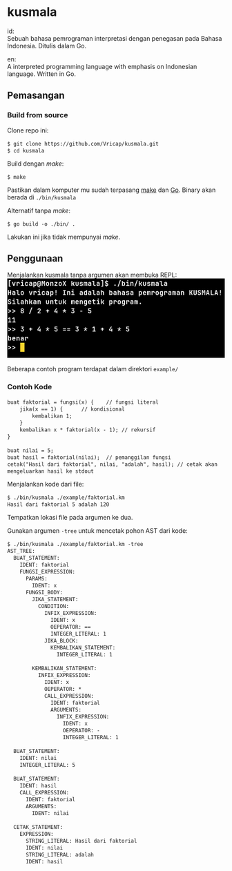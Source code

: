 # kusmala  

id:  
Sebuah bahasa pemrograman interpretasi dengan penegasan pada Bahasa Indonesia. Ditulis dalam Go.  


en:  
A interpreted programming language with emphasis on Indonesian language. Written in Go.  

## Pemasangan  
### Build from source  
Clone repo ini:
```
$ git clone https://github.com/Vricap/kusmala.git  
$ cd kusmala
```  

Build dengan *make*:  
```
$ make
```  
Pastikan dalam komputer mu sudah terpasang [make](https://www.gnu.org/software/make/) dan [Go](https://go.dev/). Binary akan berada di `./bin/kusmala`  

Alternatif tanpa *make*:  
```
$ go build -o ./bin/ .
```  
Lakukan ini jika tidak mempunyai *make*.  

## Penggunaan  
Menjalankan kusmala tanpa argumen akan membuka REPL:  
![screenshot 1](./resource/screenshot/1.png)  

Beberapa contoh program terdapat dalam direktori ```example/```
### Contoh Kode  
```
buat faktorial = fungsi(x) {	// fungsi literal
	jika(x == 1) {		// kondisional
		kembalikan 1;
	}
	kembalikan x * faktorial(x - 1); // rekursif
}

buat nilai = 5;
buat hasil = faktorial(nilai);	// pemanggilan fungsi
cetak("Hasil dari faktorial", nilai, "adalah", hasil); // cetak akan mengeluarkan hasil ke stdout
```  

Menjalankan kode dari file:  
```
$ ./bin/kusmala ./example/faktorial.km  
Hasil dari faktorial 5 adalah 120
```  
Tempatkan lokasi file pada argumen ke dua.  

Gunakan argumen `-tree` untuk mencetak pohon AST dari kode:  
```
$ ./bin/kusmala ./example/faktorial.km -tree  
AST_TREE:
  BUAT_STATEMENT:
    IDENT: faktorial
    FUNGSI_EXPRESSION: 
      PARAMS: 
        IDENT: x
      FUNGSI_BODY: 
        JIKA_STATEMENT:
          CONDITION:
            INFIX_EXPRESSION:
              IDENT: x
              OEPERATOR: ==
              INTEGER_LITERAL: 1
            JIKA_BLOCK: 
              KEMBALIKAN_STATEMENT:
                INTEGER_LITERAL: 1

        KEMBALIKAN_STATEMENT:
          INFIX_EXPRESSION:
            IDENT: x
            OEPERATOR: *
            CALL_EXPRESSION: 
              IDENT: faktorial
              ARGUMENTS: 
                INFIX_EXPRESSION:
                  IDENT: x
                  OEPERATOR: -
                  INTEGER_LITERAL: 1

  BUAT_STATEMENT:
    IDENT: nilai
    INTEGER_LITERAL: 5

  BUAT_STATEMENT:
    IDENT: hasil
    CALL_EXPRESSION: 
      IDENT: faktorial
      ARGUMENTS: 
        IDENT: nilai

  CETAK_STATEMENT: 
    EXPRESSION: 
      STRING_LITERAL: Hasil dari faktorial
      IDENT: nilai
      STRING_LITERAL: adalah
      IDENT: hasil
```  
